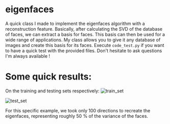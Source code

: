 # eigenfaces
  A quick class I made to implement the eigenfaces algorithm with a reconstruction feature. Basically, after calculating the SVD of the database of faces, we can extract a basis for faces. This basis can then be used for a wide range of applications. My class allows you to give it any database of images and create this basis for its faces. Execute `code_test.py` if you want to have a quick test with the provided files. Don't hesitate to ask questions I'm always available !
  
# Some quick results:
On the training and testing sets respectively:
![train_set](https://user-images.githubusercontent.com/72573031/115107316-5f59c300-9f6a-11eb-91ae-82477350d4f0.png)

![test_set](https://user-images.githubusercontent.com/72573031/115107318-62ed4a00-9f6a-11eb-909d-61d4645cd750.png)

For this specific example, we took only 100 directions to recreate the eigenfaces, representing roughly 50 % of the variance of the faces.
